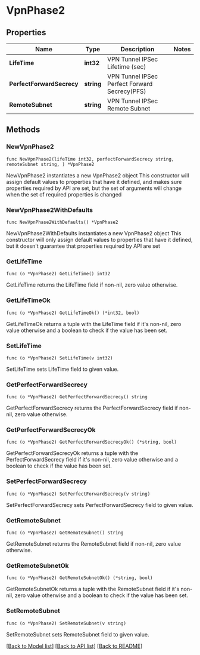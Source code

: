 # VpnPhase2

## Properties

Name | Type | Description | Notes
------------ | ------------- | ------------- | -------------
**LifeTime** | **int32** | VPN Tunnel IPSec Lifetime (sec) | 
**PerfectForwardSecrecy** | **string** | VPN Tunnel IPSec Perfect Forward Secrecy(PFS) | 
**RemoteSubnet** | **string** | VPN Tunnel IPSec Remote Subnet | 

## Methods

### NewVpnPhase2

`func NewVpnPhase2(lifeTime int32, perfectForwardSecrecy string, remoteSubnet string, ) *VpnPhase2`

NewVpnPhase2 instantiates a new VpnPhase2 object
This constructor will assign default values to properties that have it defined,
and makes sure properties required by API are set, but the set of arguments
will change when the set of required properties is changed

### NewVpnPhase2WithDefaults

`func NewVpnPhase2WithDefaults() *VpnPhase2`

NewVpnPhase2WithDefaults instantiates a new VpnPhase2 object
This constructor will only assign default values to properties that have it defined,
but it doesn't guarantee that properties required by API are set

### GetLifeTime

`func (o *VpnPhase2) GetLifeTime() int32`

GetLifeTime returns the LifeTime field if non-nil, zero value otherwise.

### GetLifeTimeOk

`func (o *VpnPhase2) GetLifeTimeOk() (*int32, bool)`

GetLifeTimeOk returns a tuple with the LifeTime field if it's non-nil, zero value otherwise
and a boolean to check if the value has been set.

### SetLifeTime

`func (o *VpnPhase2) SetLifeTime(v int32)`

SetLifeTime sets LifeTime field to given value.


### GetPerfectForwardSecrecy

`func (o *VpnPhase2) GetPerfectForwardSecrecy() string`

GetPerfectForwardSecrecy returns the PerfectForwardSecrecy field if non-nil, zero value otherwise.

### GetPerfectForwardSecrecyOk

`func (o *VpnPhase2) GetPerfectForwardSecrecyOk() (*string, bool)`

GetPerfectForwardSecrecyOk returns a tuple with the PerfectForwardSecrecy field if it's non-nil, zero value otherwise
and a boolean to check if the value has been set.

### SetPerfectForwardSecrecy

`func (o *VpnPhase2) SetPerfectForwardSecrecy(v string)`

SetPerfectForwardSecrecy sets PerfectForwardSecrecy field to given value.


### GetRemoteSubnet

`func (o *VpnPhase2) GetRemoteSubnet() string`

GetRemoteSubnet returns the RemoteSubnet field if non-nil, zero value otherwise.

### GetRemoteSubnetOk

`func (o *VpnPhase2) GetRemoteSubnetOk() (*string, bool)`

GetRemoteSubnetOk returns a tuple with the RemoteSubnet field if it's non-nil, zero value otherwise
and a boolean to check if the value has been set.

### SetRemoteSubnet

`func (o *VpnPhase2) SetRemoteSubnet(v string)`

SetRemoteSubnet sets RemoteSubnet field to given value.



[[Back to Model list]](../README.md#documentation-for-models) [[Back to API list]](../README.md#documentation-for-api-endpoints) [[Back to README]](../README.md)


